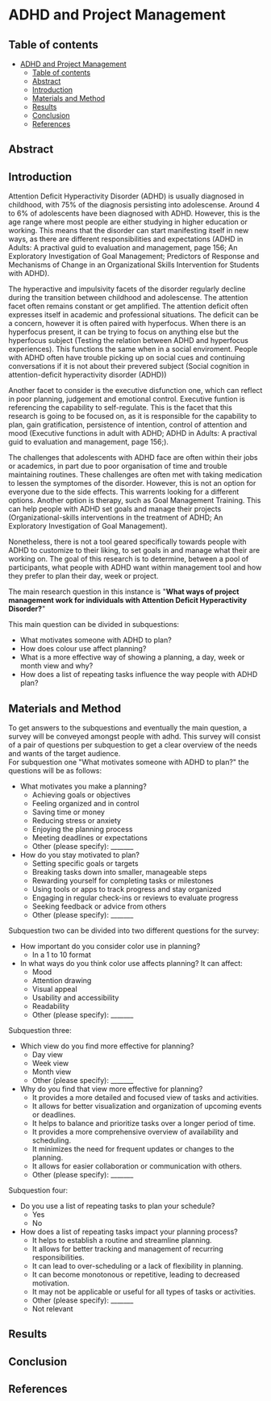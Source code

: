 
# ADHD and Project Management
## Table of contents
- [ADHD and Project Management](#adhd-and-project-management)
  - [Table of contents](#table-of-contents)
  - [Abstract](#abstract)
  - [Introduction](#introduction)
  - [Materials and Method](#materials-and-method)
  - [Results](#results)
  - [Conclusion](#conclusion)
  - [References](#references)


## Abstract

## Introduction
Attention Deficit Hyperactivity Disorder (ADHD) is usually diagnosed in childhood, with 75% of the diagnosis persisting into adolescense. Around 4 to 6% of adolescents have been diagnosed with ADHD. However, this is the age range where most people are either studying in higher education or working. This means that the disorder can start manifesting itself in new ways, as there are different responsibilities and expectations (ADHD in Adults: A practival guid to evaluation and management, page 156; An Exploratory Investigation of Goal Management; Predictors of Response and Mechanisms of Change in an Organizational Skills Intervention for Students with ADHD). 

The hyperactive and impulsivity facets of the disorder regularly decline during the transition between childhood and adolescense. The attention facet often remains constant or get amplified. The attention deficit often expresses itself in academic and professional situations. The deficit can be a concern, however it is often paired with hyperfocus. When there is an hyperfocus present, it can be trying to focus on anything else but the hyperfocus subject (Testing the relation between ADHD and hyperfocus experiences). This functions the same when in a social enviroment. People with ADHD often have trouble picking up on social cues and continuing conversations if it is not about their prevered subject (Social cognition in attention-deficit hyperactivity disorder (ADHD))

Another facet to consider is the executive disfunction one, which can reflect in poor planning, judgement and emotional control. Executive funtion is referencing the capability to self-regulate. This is the facet that this research is going to be focused on, as it is responsible for the capability to plan, gain gratification, persistence of intention, control of attention and mood (Executive functions in adult with ADHD; ADHD in Adults: A practival guid to evaluation and management, page 156;).

The challenges that adolescents with ADHD face are often within their jobs or academics, in part due to poor organisation of time and trouble maintaining routines. These challenges are often met with taking medication to lessen the symptomes of the disorder. However, this is not an option for everyone due to the side effects. This warrents looking for a different options. Another option is therapy, such as Goal Management Training. This can help people with ADHD set goals and manage their projects (Organizational-skills interventions in the treatment of ADHD; An Exploratory Investigation of Goal Management). 

Nonetheless, there is not a tool geared specifically towards people with ADHD to customize to their liking, to set goals in and manage what their are working on. The goal of this research is to determine, between a pool of participants, what people with ADHD want within management tool and how they prefer to plan their day, week or project. 

The main research question in this instance is "**What ways of project management work for individuals with Attention Deficit Hyperactivity Disorder?**"

This main question can be divided in subquestions:
- What motivates someone with ADHD to plan?
- How does colour use affect planning?
- What is a more effective way of showing a planning, a day, week or month view and why?
- How does a list of repeating tasks influence the way people with ADHD plan?

## Materials and Method
To get answers to the subquestions and eventually the main question, a survey will be conveyed amongst people with adhd. This survey will consist of a pair of questions per subquestion to get a clear overview of the needs and wants of the target audience.  
For subquestion one "What motivates someone with ADHD to plan?" the questions will be as follows:
- What motivates you make a planning?
  - Achieving goals or objectives
  - Feeling organized and in control
  - Saving time or money
  - Reducing stress or anxiety
  - Enjoying the planning process
  - Meeting deadlines or expectations
  - Other (please specify): _______
- How do you stay motivated to plan?
  - Setting specific goals or targets
  - Breaking tasks down into smaller, manageable steps
  - Rewarding yourself for completing tasks or milestones
  - Using tools or apps to track progress and stay organized
  - Engaging in regular check-ins or reviews to evaluate progress
  - Seeking feedback or advice from others
  - Other (please specify): _______

Subquestion two can be divided into two different questions for the survey:
- How important do you consider color use in planning? 
  - In a 1 to 10 format
- In what ways do you think color use affects planning? It can affect:
  - Mood
  - Attention drawing
  - Visual appeal
  - Usability and accessibility
  - Readability
  - Other (please specify): _______

Subquestion three:
- Which view do you find more effective for planning?
  - Day view
  - Week view
  - Month view
  - Other (please specify): _______
- Why do you find that view more effective for planning?
  - It provides a more detailed and focused view of tasks and activities.
  - It allows for better visualization and organization of upcoming events or deadlines.
  - It helps to balance and prioritize tasks over a longer period of time.
  - It provides a more comprehensive overview of availability and scheduling.
  - It minimizes the need for frequent updates or changes to the planning.
  - It allows for easier collaboration or communication with others.
  - Other (please specify): _______

Subquestion four:
- Do you use a list of repeating tasks to plan your schedule?
  - Yes
  - No
- How does a list of repeating tasks impact your planning process?
  - It helps to establish a routine and streamline planning.
  - It allows for better tracking and management of recurring responsibilities.
  - It can lead to over-scheduling or a lack of flexibility in planning.
  - It can become monotonous or repetitive, leading to decreased motivation.
  - It may not be applicable or useful for all types of tasks or activities.
  - Other (please specify): _______
  - Not relevant

## Results

## Conclusion

## References
